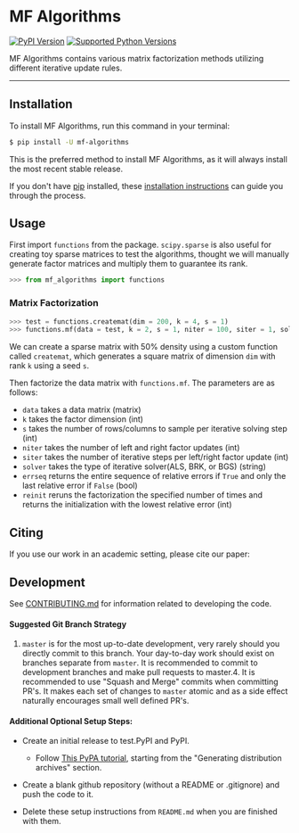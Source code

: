 # MF Algorithms

[![PyPI Version](https://img.shields.io/pypi/v/mf-algorithms.svg)](https://pypi.org/project/mf-algorithms/)
[![Supported Python Versions](https://img.shields.io/pypi/pyversions/mf-algorithms.svg)](https://pypi.org/project/mf-algorithms/)

MF Algorithms contains various matrix factorization methods utilizing different iterative update rules.

---

## Installation

To install MF Algorithms, run this command in your terminal:

```bash
$ pip install -U mf-algorithms
```

This is the preferred method to install MF Algorithms, as it will always install the most recent stable release.

If you don't have [pip](https://pip.pypa.io) installed, these [installation instructions](http://docs.python-guide.org/en/latest/starting/installation/) can guide
you through the process.

## Usage
First import `functions` from the package. `scipy.sparse` is also useful for creating toy sparse matrices to test the algorithms, thought we will manually generate factor matrices and multiply them to guarantee its rank.

```python
>>> from mf_algorithms import functions
```

### Matrix Factorization

```python
>>> test = functions.createmat(dim = 200, k = 4, s = 1)
>>> functions.mf(data = test, k = 2, s = 1, niter = 100, siter = 1, solver = 'als', errseq = False, reinit = 1)
```
We can create a sparse matrix with 50% density using a custom function called `createmat`, which generates a square matrix of dimension `dim` with rank `k` using a seed `s`.

Then factorize the data matrix with `functions.mf`. The parameters are as follows:
* `data` takes a data matrix (matrix)
* `k` takes the factor dimension (int)
* `s` takes the number of rows/columns to sample per iterative solving step (int)
* `niter` takes the number of left and right factor updates (int)
* `siter` takes the number of iterative steps per left/right factor update (int)
* `solver` takes the type of iterative solver(ALS, BRK, or BGS) (string)
* `errseq` returns the entire sequence of relative errors if `True` and only the last relative error if `False` (bool)
* `reinit` reruns the factorization the specified number of times and returns the initialization with the lowest relative error (int)

## Citing
If you use our work in an academic setting, please cite our paper:



## Development
See [CONTRIBUTING.md](CONTRIBUTING.md) for information related to developing the code.

#### Suggested Git Branch Strategy
1. `master` is for the most up-to-date development, very rarely should you directly commit to this branch. Your day-to-day work should exist on branches separate from `master`. It is recommended to commit to development branches and make pull requests to master.4. It is recommended to use "Squash and Merge" commits when committing PR's. It makes each set of changes to `master`
atomic and as a side effect naturally encourages small well defined PR's.


#### Additional Optional Setup Steps:
* Create an initial release to test.PyPI and PyPI.
    * Follow [This PyPA tutorial](https://packaging.python.org/tutorials/packaging-projects/#generating-distribution-archives), starting from the "Generating distribution archives" section.

* Create a blank github repository (without a README or .gitignore) and push the code to it.

* Delete these setup instructions from `README.md` when you are finished with them.
